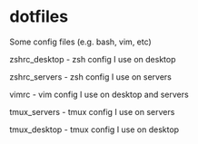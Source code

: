 dotfiles
========

Some config files (e.g. bash, vim, etc)


zshrc_desktop - zsh config I use on desktop


zshrc_servers - zsh config I use on servers


vimrc - vim config I use on desktop and servers


tmux_servers - tmux config I use on servers


tmux_desktop - tmux config I use on desktop
